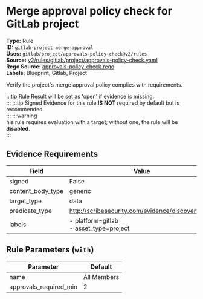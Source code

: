 # Merge approval policy check for GitLab project  
**Type:** Rule  
**ID:** `gitlab-project-merge-approval`  
**Uses:** `gitlab/project/approvals-policy-check@v2/rules`  
**Source:** [v2/rules/gitlab/project/approvals-policy-check.yaml](https://github.com/scribe-public/sample-policies/v2/rules/gitlab/project/approvals-policy-check.yaml)  
**Rego Source:** [approvals-policy-check.rego](https://github.com/scribe-public/sample-policies/v2/rules/gitlab/project/approvals-policy-check.rego)  
**Labels:** Blueprint, Gitlab, Project  

Verify the project's merge approval policy complies with requirements.

:::tip 
Rule Result will be set as 'open' if evidence is missing.  
::: 
:::tip 
Signed Evidence for this rule **IS NOT** required by default but is recommended.  
::: 
:::warning  
his rule requires evaluation with a target; without one, the rule will be **disabled**.  
::: 

## Evidence Requirements  
| Field | Value |
|-------|-------|
| signed | False |
| content_body_type | generic |
| target_type | data |
| predicate_type | http://scribesecurity.com/evidence/discovery/v0.1 |
| labels | - platform=gitlab<br/>- asset_type=project |

## Rule Parameters (`with`)  
| Parameter | Default |
|-----------|---------|
| name | All Members |
| approvals_required_min | 2 |
